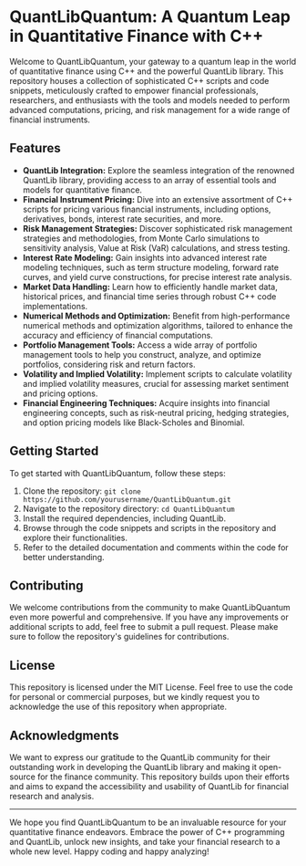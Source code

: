 # QuantLibQuantum: A Quantum Leap in Quantitative Finance with C++

Welcome to QuantLibQuantum, your gateway to a quantum leap in the world of quantitative finance using C++ and the powerful QuantLib library. This repository houses a collection of sophisticated C++ scripts and code snippets, meticulously crafted to empower financial professionals, researchers, and enthusiasts with the tools and models needed to perform advanced computations, pricing, and risk management for a wide range of financial instruments.

## Features

- **QuantLib Integration:** Explore the seamless integration of the renowned QuantLib library, providing access to an array of essential tools and models for quantitative finance.
- **Financial Instrument Pricing:** Dive into an extensive assortment of C++ scripts for pricing various financial instruments, including options, derivatives, bonds, interest rate securities, and more.
- **Risk Management Strategies:** Discover sophisticated risk management strategies and methodologies, from Monte Carlo simulations to sensitivity analysis, Value at Risk (VaR) calculations, and stress testing.
- **Interest Rate Modeling:** Gain insights into advanced interest rate modeling techniques, such as term structure modeling, forward rate curves, and yield curve constructions, for precise interest rate analysis.
- **Market Data Handling:** Learn how to efficiently handle market data, historical prices, and financial time series through robust C++ code implementations.
- **Numerical Methods and Optimization:** Benefit from high-performance numerical methods and optimization algorithms, tailored to enhance the accuracy and efficiency of financial computations.
- **Portfolio Management Tools:** Access a wide array of portfolio management tools to help you construct, analyze, and optimize portfolios, considering risk and return factors.
- **Volatility and Implied Volatility:** Implement scripts to calculate volatility and implied volatility measures, crucial for assessing market sentiment and pricing options.
- **Financial Engineering Techniques:** Acquire insights into financial engineering concepts, such as risk-neutral pricing, hedging strategies, and option pricing models like Black-Scholes and Binomial.

## Getting Started

To get started with QuantLibQuantum, follow these steps:

1. Clone the repository: `git clone https://github.com/yourusername/QuantLibQuantum.git`
2. Navigate to the repository directory: `cd QuantLibQuantum`
3. Install the required dependencies, including QuantLib.
4. Browse through the code snippets and scripts in the repository and explore their functionalities.
5. Refer to the detailed documentation and comments within the code for better understanding.

## Contributing

We welcome contributions from the community to make QuantLibQuantum even more powerful and comprehensive. If you have any improvements or additional scripts to add, feel free to submit a pull request. Please make sure to follow the repository's guidelines for contributions.

## License

This repository is licensed under the MIT License. Feel free to use the code for personal or commercial purposes, but we kindly request you to acknowledge the use of this repository when appropriate.

## Acknowledgments

We want to express our gratitude to the QuantLib community for their outstanding work in developing the QuantLib library and making it open-source for the finance community. This repository builds upon their efforts and aims to expand the accessibility and usability of QuantLib for financial research and analysis.

---

We hope you find QuantLibQuantum to be an invaluable resource for your quantitative finance endeavors. Embrace the power of C++ programming and QuantLib, unlock new insights, and take your financial research to a whole new level. Happy coding and happy analyzing!
